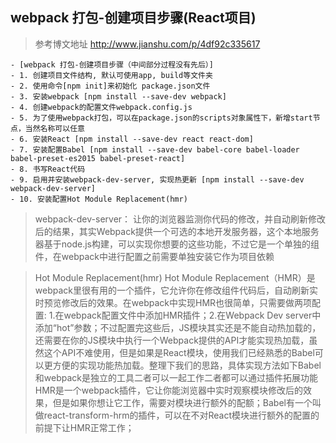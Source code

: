 ## webpack 打包-创建项目步骤(React项目)

> 参考博文地址 http://www.jianshu.com/p/4df92c335617

    - [webpack 打包-创建项目步骤（中间部分过程没有先后）]
    - 1. 创建项目文件结构, 默认可使用app, build等文件夹
    - 2. 使用命令[npm init]来初始化 package.json文件
    - 3. 安装webpack [npm install --save-dev webpack]
    - 4. 创建webpack的配置文件webpack.config.js
    - 5. 为了使用webpack打包，可以在package.json的scripts对象属性下，新增start节点，当然名称可以任意
    - 6. 安装React [npm install --save-dev react react-dom]
    - 7. 安装配置Babel [npm install --save-dev babel-core babel-loader  babel-preset-es2015 babel-preset-react]
    - 8. 书写React代码
    - 9. 启用并安装webpack-dev-server, 实现热更新 [npm install --save-dev webpack-dev-server]
    - 10. 安装配置Hot Module Replacement(hmr)

> webpack-dev-server： 
让你的浏览器监测你代码的修改，并自动刷新修改后的结果，其实Webpack提供一个可选的本地开发服务器，这个本地服务器基于node.js构建，可以实现你想要的这些功能，不过它是一个单独的组件，在webpack中进行配置之前需要单独安装它作为项目依赖

> Hot Module Replacement(hmr)
Hot Module Replacement（HMR）是webpack里很有用的一个插件，它允许你在修改组件代码后，自动刷新实时预览修改后的效果。在webpack中实现HMR也很简单，只需要做两项配置: 1.在webpack配置文件中添加HMR插件；2.在Webpack Dev server中添加“hot”参数；不过配置完这些后，JS模块其实还是不能自动热加载的，还需要在你的JS模块中执行一个Webpack提供的API才能实现热加载，虽然这个API不难使用，但是如果是React模块，使用我们已经熟悉的Babel可以更方便的实现功能热加载。整理下我们的思路，具体实现方法如下Babel和webpack是独立的工具二者可以一起工作二者都可以通过插件拓展功能HMR是一个webpack插件，它让你能浏览器中实时观察模块修改后的效果，但是如果你想让它工作，需要对模块进行额外的配额；Babel有一个叫做react-transform-hrm的插件，可以在不对React模块进行额外的配置的前提下让HMR正常工作；
